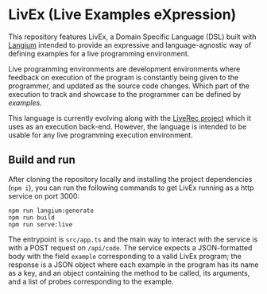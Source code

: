 # LivEx (Live Examples eXpression)

This repository features LivEx, a Domain Specific Language (DSL) built with [Langium](https://langium.org/) intended to provide an expressive and language-agnostic way of defining examples for a live programming environment.

Live programming environments are development environments where feedback on execution of the program is constantly being given to the programmer, and updated as the source code changes. Which part of the execution to track and showcase to the programmer can be defined by *examples*.

This language is currently evolving along with the [LiveRec project](https://github.com/jbdoderlein/LiveProbes/tree/LivEx) which it uses as an execution back-end. However, the language is intended to be usable for any live programming execution environment.

## Build and run

After cloning the repository locally and installing the project dependencies (`npm i`), you can run the following commands to get LivEx running as a http service on port 3000:

```
npm run langium:generate
npm run build
npm run serve:live
```

The entrypoint is `src/app.ts` and the main way to interact with the service is with a POST request on `/api/code`. The service expects a JSON-formatted body with the field `example` corresponding to a valid LivEx program; the response is a JSON object where each example in the program has its name as a key, and an object containing the method to be called, its arguments, and a list of probes corresponding to the example.